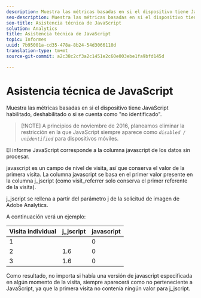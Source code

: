 ```yaml
---
description: Muestra las métricas basadas en si el dispositivo tiene JavaScript habilitado, deshabilitado o si se cuenta como "no identificado".
seo-description: Muestra las métricas basadas en si el dispositivo tiene JavaScript habilitado, deshabilitado o si se cuenta como "no identificado".
seo-title: Asistencia técnica de JavaScript
solution: Analytics
title: Asistencia técnica de JavaScript
topic: Informes
uuid: 7b95001a-cd35-478a-8b24-54d3066110d
translation-type: tm+mt
source-git-commit: a2c38c2cf3a2c1451e2c60e003ebe1fa9bfd145d

---
```



# Asistencia técnica de JavaScript

Muestra las métricas basadas en si el dispositivo tiene JavaScript habilitado, deshabilitado o si se cuenta como "no identificado".

> [!NOTE] A principios de noviembre de 2016, planeamos eliminar la restricción en la que JavaScript siempre aparece como *`disabled / unidentified`* para dispositivos móviles.

El informe JavaScript corresponde a la columna javascript de los datos sin procesar.

javascript es un campo de nivel de visita, así que conserva el valor de la primera visita. La columna javascript se basa en el primer valor presente en la columna j_jscript (como visit_referrer solo conserva el primer referente de la visita).

j_jscript se rellena a partir del parámetro j de la solicitud de imagen de Adobe Analytics.

A continuación verá un ejemplo:

| Visita individual | j_jscript | javascript |
|---|---|---|
| 1 |  | 0 |
| 2 | 1.6 | 0 |
| 3 | 1.6 | 0 |

Como resultado, no importa si había una versión de javascript especificada en algún momento de la visita, siempre aparecerá como no perteneciente a JavaScript, ya que la primera visita no contenía ningún valor para j_jscript.
